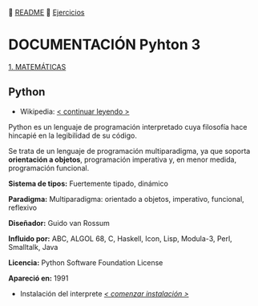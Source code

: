 :page_with_curl: [README](../README.md)  :pencil: [Ejercicios](/tests/indicetests.md)


# DOCUMENTACIÓN Pyhton 3

[1. MATEMÁTICAS](/documentation/mat.md)

## Python

+ Wikipedia: [< continuar leyendo >](https://es.wikipedia.org/wiki/Python)

Python es un lenguaje de programación interpretado cuya filosofía hace hincapié en la legibilidad de su código.
 
Se trata de un lenguaje de programación multiparadigma, ya que soporta **orientación a objetos**, programación imperativa y, en menor medida, programación funcional.

**Sistema de tipos:** Fuertemente tipado, dinámico

**Paradigma:** Multiparadigma: orientado a objetos, imperativo, funcional, reflexivo

**Diseñador:** Guido van Rossum

**Influido por:** ABC, ALGOL 68, C, Haskell, Icon, Lisp, Modula-3, Perl, Smalltalk, Java

**Licencia:** Python Software Foundation License

**Apareció en:** 1991

+ Instalación del interprete _[< comenzar instalación >](https://www.python.org/downloads/)_

